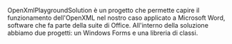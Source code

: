 OpenXmlPlaygroundSolution è un progetto che permette capire il funzionamento dell'OpenXML nel nostro caso applicato a Microsoft Word,
software che fa parte della suite di Office.
All'interno della soluzione abbiamo due progetti: un Windows Forms e una libreria di classi.
